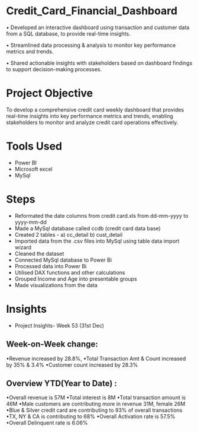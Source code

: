 # Credit_Card_Financial_Dashboard

• Developed an interactive dashboard using transaction and customer data from a SQL database, to provide real-time insights.

• Streamlined data processing & analysis to monitor key performance metrics and trends.

• Shared actionable insights with stakeholders based on dashboard findings to support decision-making processes.

# Project Objective
To develop a comprehensive credit card weekly dashboard that provides real-time insights into key performance metrics and trends, enabling stakeholders to monitor and analyze credit card operations effectively.

# Tools Used
- Power BI
- Microsoft excel
- MySql

# Steps
   - Reformated the date columns from credit card.xls from dd-mm-yyyy to yyyy-mm-dd
   - Made a MySql database called ccdb (credit card data base)
   - Created 2 tables - a) cc_detail b) cust_detail
   - Imported data from the .csv files into MySql using table data import wizard
   - Cleaned the dataset
   - Connected MySql database to Power Bi
   - Processed data into Power Bi
   - Utilised DAX functions and other calculations
   - Grouped Income and Age into presentable groups
   - Made visualizations from the data
  
# Insights

  * Project Insights- Week 53 (31st Dec)
## Week-on-Week change:
•Revenue increased by 28.8%,
•Total Transaction Amt & Count increased by 35% & 3.4%
•Customer count increased by 28.3%

## Overview YTD(Year to Date) :
•Overall revenue is 57M
•Total interest is 8M
•Total transaction amount is 46M
•Male customers are contributing more in revenue 31M, female 26M
•Blue & Silver credit card are contributing to 93% of overall transactions
•TX, NY & CA is contributing to 68%
•Overall Activation rate is 57.5%
•Overall Delinquent rate is 6.06%

     

